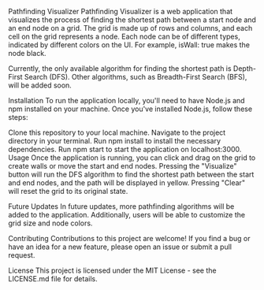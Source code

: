 Pathfinding Visualizer
Pathfinding Visualizer is a web application that visualizes the process of finding the shortest path between a start node and an end node on a grid. The grid is made up of rows and columns, and each cell on the grid represents a node. Each node can be of different types, indicated by different colors on the UI. For example, isWall: true makes the node black.

Currently, the only available algorithm for finding the shortest path is Depth-First Search (DFS). Other algorithms, such as Breadth-First Search (BFS), will be added soon.

Installation
To run the application locally, you'll need to have Node.js and npm installed on your machine. Once you've installed Node.js, follow these steps:

Clone this repository to your local machine.
Navigate to the project directory in your terminal.
Run npm install to install the necessary dependencies.
Run npm start to start the application on localhost:3000.
Usage
Once the application is running, you can click and drag on the grid to create walls or move the start and end nodes. Pressing the "Visualize" button will run the DFS algorithm to find the shortest path between the start and end nodes, and the path will be displayed in yellow. Pressing "Clear" will reset the grid to its original state.

Future Updates
In future updates, more pathfinding algorithms will be added to the application. Additionally, users will be able to customize the grid size and node colors.

Contributing
Contributions to this project are welcome! If you find a bug or have an idea for a new feature, please open an issue or submit a pull request.

License
This project is licensed under the MIT License - see the LICENSE.md file for details.